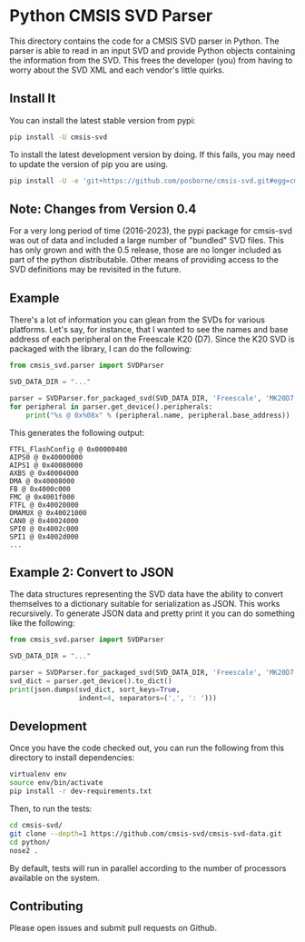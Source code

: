 Python CMSIS SVD Parser
=======================

This directory contains the code for a CMSIS SVD parser in Python.
The parser is able to read in an input SVD and provide Python objects
containing the information from the SVD.  This frees the developer
(you) from having to worry about the SVD XML and each vendor's little
quirks.

Install It
----------

You can install the latest stable version from pypi:

```sh
pip install -U cmsis-svd
```

To install the latest development version by doing.  If this fails,
you may need to update the version of pip you are using.

```sh
pip install -U -e 'git+https://github.com/posborne/cmsis-svd.git#egg=cmsis-svd&subdirectory=python'
```

Note: Changes from Version 0.4
------------------------------

For a very long period of time (2016-2023), the pypi package for cmsis-svd was out
of data and included a large number of "bundled" SVD files.  This has only grown and
with the 0.5 release, those are no longer included as part of the python
distributable.  Other means of providing access to the SVD definitions may be
revisited in the future.

Example
-------

There's a lot of information you can glean from the SVDs for various
platforms.  Let's say, for instance, that I wanted to see the names
and base address of each peripheral on the Freescale K20 (D7).  Since the
K20 SVD is packaged with the library, I can do the following:

```python
from cmsis_svd.parser import SVDParser

SVD_DATA_DIR = "..."

parser = SVDParser.for_packaged_svd(SVD_DATA_DIR, 'Freescale', 'MK20D7.svd')
for peripheral in parser.get_device().peripherals:
    print("%s @ 0x%08x" % (peripheral.name, peripheral.base_address))
```

This generates the following output:

```
FTFL_FlashConfig @ 0x00000400
AIPS0 @ 0x40000000
AIPS1 @ 0x40080000
AXBS @ 0x40004000
DMA @ 0x40008000
FB @ 0x4000c000
FMC @ 0x4001f000
FTFL @ 0x40020000
DMAMUX @ 0x40021000
CAN0 @ 0x40024000
SPI0 @ 0x4002c000
SPI1 @ 0x4002d000
...
```

Example 2: Convert to JSON
--------------------------

The data structures representing the SVD data have the ability to
convert themselves to a dictionary suitable for serialization as
JSON.  This works recursively.  To generate JSON data and pretty print
it you can do something like the following:

```python
from cmsis_svd.parser import SVDParser

SVD_DATA_DIR = "..."

parser = SVDParser.for_packaged_svd(SVD_DATA_DIR, 'Freescale', 'MK20D7.svd')
svd_dict = parser.get_device().to_dict()
print(json.dumps(svd_dict, sort_keys=True,
                 indent=4, separators=(',', ': ')))
```

Development
-----------

Once you have the code checked out, you can run the following from
this directory to install dependencies:

```sh
virtualenv env
source env/bin/activate
pip install -r dev-requirements.txt
```

Then, to run the tests:

```sh
cd cmsis-svd/
git clone --depth=1 https://github.com/cmsis-svd/cmsis-svd-data.git
cd python/
nose2 .
```

By default, tests will run in parallel according to the number of
processors available on the system.

Contributing
------------

Please open issues and submit pull requests on Github.
